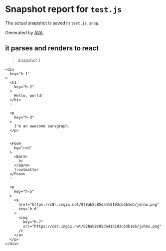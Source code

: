 # Snapshot report for `test.js`

The actual snapshot is saved in `test.js.snap`.

Generated by [AVA](https://ava.li).

## it parses and renders to react

> Snapshot 1

    <div
      key="h-1"
    >
      <h1
        key="h-2"
      >
        Hello, world!
      </h1>
      ␊
  
      <p
        key="h-3"
      >
        I'm an awesome paragraph.
      </p>
      ␊
  
      <Foo⍟
        bg="red"
      >
        <Bar⍟>
          hi
        </Bar⍟>
        frontmatter
      </Foo⍟>
      ␊
  
      <p
        key="h-5"
      >
        <a
          href="https://c8r.imgix.net/028ab8c85da415103cb3b1eb/johno.png"
          key="h-6"
        >
          <img
            key="h-7"
            src="https://c8r.imgix.net/028ab8c85da415103cb3b1eb/johno.png"
          />
        </a>
      </p>
    </div>
